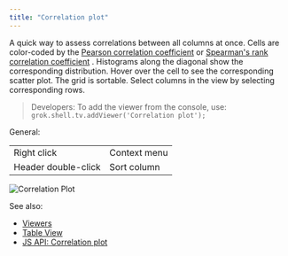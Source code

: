 ```yaml
---
title: "Correlation plot"
---
```


A quick way to assess correlations between all columns at once. Cells are color-coded by the
[Pearson correlation coefficient](https://en.wikipedia.org/wiki/Pearson_product-moment_correlation_coefficient)
or [Spearman's rank correlation coefficient](https://en.wikipedia.org/wiki/Spearman%27s_rank_correlation_coefficient)
. Histograms along the diagonal show the corresponding distribution. Hover over the cell to see the corresponding
scatter plot. The grid is sortable. Select columns in the view by selecting corresponding rows.

> Developers: To add the viewer from the console, use:
`grok.shell.tv.addViewer('Correlation plot');`

General:

|                     |              |
|---------------------|--------------|
| Right click         | Context menu |
| Header double-click | Sort column  |

![Correlation Plot](../../uploads/gifs/correlation-plot.gif "correlation plot")

See also:

* [Viewers](../viewers/viewers.md)
* [Table View](../../datagroknavigation/views/table-view.md)
* [JS API: Correlation plot](https://public.datagrok.ai/js/samples/ui/viewers/types/corr-plot)
